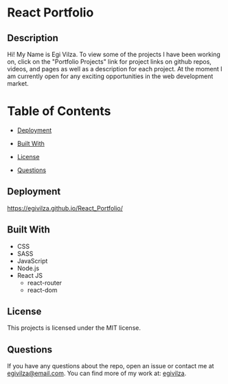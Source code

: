 # React Portfolio

## Description

Hi! My Name is Egi Vilza. To view some of the projects I have been working on, click on the "Portfolio Projects" link for project links on github repos, videos, and pages as well as a description for each project. At the moment I am currently open for any exciting opportunities in the web development market.

# Table of Contents

* [Deployment](#deployment)

* [Built With](#builtwith)

* [License](#license)

* [Questions](#questions)


## Deployment

https://egivilza.github.io/React_Portfolio/

## Built With

* CSS
* SASS
* JavaScript
* Node.js
* React JS
    * react-router
    * react-dom


## License

This projects is licensed under the MIT license.

## Questions

If you have any questions about the repo, open an issue or contact me at egivilza@email.com.
You can find more of my work at: [egivilza](https://github.com/EgiVilza).

